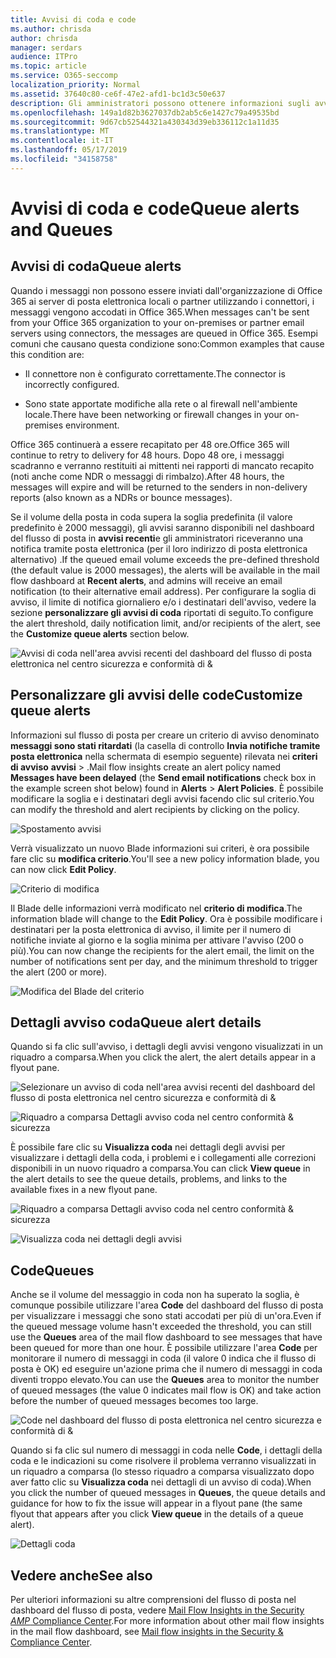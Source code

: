 ```yaml
---
title: Avvisi di coda e code
ms.author: chrisda
author: chrisda
manager: serdars
audience: ITPro
ms.topic: article
ms.service: O365-seccomp
localization_priority: Normal
ms.assetid: 37640c80-ce6f-47e2-afd1-bc1d3c50e637
description: Gli amministratori possono ottenere informazioni sugli avvisi e le code in coda nel dashboard del flusso di posta nel centro sicurezza & Compliance.
ms.openlocfilehash: 149a1d82b3627037db2ab5c6e1427c79a49535bd
ms.sourcegitcommit: 9d67cb52544321a430343d39eb336112c1a11d35
ms.translationtype: MT
ms.contentlocale: it-IT
ms.lasthandoff: 05/17/2019
ms.locfileid: "34158758"
---
```

# <a name="queue-alerts-and-queues"></a><span data-ttu-id="8d441-103">Avvisi di coda e code</span><span class="sxs-lookup"><span data-stu-id="8d441-103">Queue alerts and Queues</span></span>

## <a name="queue-alerts"></a><span data-ttu-id="8d441-104">Avvisi di coda</span><span class="sxs-lookup"><span data-stu-id="8d441-104">Queue alerts</span></span>

<span data-ttu-id="8d441-105">Quando i messaggi non possono essere inviati dall'organizzazione di Office 365 ai server di posta elettronica locali o partner utilizzando i connettori, i messaggi vengono accodati in Office 365.</span><span class="sxs-lookup"><span data-stu-id="8d441-105">When messages can't be sent from your Office 365 organization to your on-premises or partner email servers using connectors, the messages are queued in Office 365.</span></span> <span data-ttu-id="8d441-106">Esempi comuni che causano questa condizione sono:</span><span class="sxs-lookup"><span data-stu-id="8d441-106">Common examples that cause this condition are:</span></span>

- <span data-ttu-id="8d441-107">Il connettore non è configurato correttamente.</span><span class="sxs-lookup"><span data-stu-id="8d441-107">The connector is incorrectly configured.</span></span>

- <span data-ttu-id="8d441-108">Sono state apportate modifiche alla rete o al firewall nell'ambiente locale.</span><span class="sxs-lookup"><span data-stu-id="8d441-108">There have been networking or firewall changes in your on-premises environment.</span></span>

<span data-ttu-id="8d441-109">Office 365 continuerà a essere recapitato per 48 ore.</span><span class="sxs-lookup"><span data-stu-id="8d441-109">Office 365 will continue to retry to delivery for 48 hours.</span></span> <span data-ttu-id="8d441-110">Dopo 48 ore, i messaggi scadranno e verranno restituiti ai mittenti nei rapporti di mancato recapito (noti anche come NDR o messaggi di rimbalzo).</span><span class="sxs-lookup"><span data-stu-id="8d441-110">After 48 hours, the messages will expire and will be returned to the senders in non-delivery reports (also known as a NDRs or bounce messages).</span></span>

<span data-ttu-id="8d441-111">Se il volume della posta in coda supera la soglia predefinita (il valore predefinito è 2000 messaggi), gli avvisi saranno disponibili nel dashboard del flusso di posta in **avvisi recenti**e gli amministratori riceveranno una notifica tramite posta elettronica (per il loro indirizzo di posta elettronica alternativo) .</span><span class="sxs-lookup"><span data-stu-id="8d441-111">If the queued email volume exceeds the pre-defined threshold (the default value is 2000 messages), the alerts will be available in the mail flow dashboard at **Recent alerts**, and admins will receive an email notification (to their alternative email address).</span></span> <span data-ttu-id="8d441-112">Per configurare la soglia di avviso, il limite di notifica giornaliero e/o i destinatari dell'avviso, vedere la sezione **personalizzare gli avvisi di coda** riportati di seguito.</span><span class="sxs-lookup"><span data-stu-id="8d441-112">To configure the alert threshold, daily notification limit, and/or recipients of the alert, see the **Customize queue alerts** section below.</span></span>

![Avvisi di coda nell'area avvisi recenti del dashboard del flusso di posta elettronica nel centro sicurezza e conformità di &](media/5fc4a51c-6118-4270-960b-c6b176ef94ae.png)

## <a name="customize-queue-alerts"></a><span data-ttu-id="8d441-114">Personalizzare gli avvisi delle code</span><span class="sxs-lookup"><span data-stu-id="8d441-114">Customize queue alerts</span></span>

<span data-ttu-id="8d441-115">Informazioni sul flusso di posta per creare un criterio di avviso denominato **messaggi sono stati ritardati** (la casella di controllo **Invia notifiche tramite posta elettronica** nella schermata di esempio seguente) rilevata nei **criteri di avviso** **avvisi** \> .</span><span class="sxs-lookup"><span data-stu-id="8d441-115">Mail flow insights create an alert policy named **Messages have been delayed** (the **Send email notifications** check box in the example screen shot below) found in **Alerts** \> **Alert Policies**.</span></span> <span data-ttu-id="8d441-116">È possibile modificare la soglia e i destinatari degli avvisi facendo clic sul criterio.</span><span class="sxs-lookup"><span data-stu-id="8d441-116">You can modify the threshold and alert recipients by clicking on the policy.</span></span>

![Spostamento avvisi](media/efb95976-9e0b-484e-a2fd-093c5bc7a40f.png)

<span data-ttu-id="8d441-118">Verrà visualizzato un nuovo Blade informazioni sui criteri, è ora possibile fare clic su **modifica criterio**.</span><span class="sxs-lookup"><span data-stu-id="8d441-118">You'll see a new policy information blade, you can now click **Edit Policy**.</span></span>

![Criterio di modifica ](media/ed2aceae-3ee2-4849-a17e-87915987a7dd.png)

<span data-ttu-id="8d441-120">Il Blade delle informazioni verrà modificato nel **criterio di modifica**.</span><span class="sxs-lookup"><span data-stu-id="8d441-120">The information blade will change to the **Edit Policy**.</span></span> <span data-ttu-id="8d441-121">Ora è possibile modificare i destinatari per la posta elettronica di avviso, il limite per il numero di notifiche inviate al giorno e la soglia minima per attivare l'avviso (200 o più).</span><span class="sxs-lookup"><span data-stu-id="8d441-121">You can now change the recipients for the alert email, the limit on the number of notifications sent per day, and the minimum threshold to trigger the alert (200 or more).</span></span>

![Modifica del Blade del criterio](media/c657cc74-7867-474c-b2c9-dc478449f990.png)

## <a name="queue-alert-details"></a><span data-ttu-id="8d441-123">Dettagli avviso coda</span><span class="sxs-lookup"><span data-stu-id="8d441-123">Queue alert details</span></span>

<span data-ttu-id="8d441-124">Quando si fa clic sull'avviso, i dettagli degli avvisi vengono visualizzati in un riquadro a comparsa.</span><span class="sxs-lookup"><span data-stu-id="8d441-124">When you click the alert, the alert details appear in a flyout pane.</span></span>

![Selezionare un avviso di coda nell'area avvisi recenti del dashboard del flusso di posta elettronica nel centro sicurezza e conformità di &](media/1f6b0e96-5b2c-41ef-9684-9d813b3fabe6.png)

![Riquadro a comparsa Dettagli avviso coda nel centro conformità & sicurezza](media/105c8fff-912f-4763-8806-2740ebdecd4b.png)

<span data-ttu-id="8d441-127">È possibile fare clic su **Visualizza coda** nei dettagli degli avvisi per visualizzare i dettagli della coda, i problemi e i collegamenti alle correzioni disponibili in un nuovo riquadro a comparsa.</span><span class="sxs-lookup"><span data-stu-id="8d441-127">You can click **View queue** in the alert details to see the queue details, problems, and links to the available fixes in a new flyout pane.</span></span>

![Riquadro a comparsa Dettagli avviso coda nel centro conformità & sicurezza](media/8ff60955-55ef-4f32-a966-85e02cb608d1.png)

![Visualizza coda nei dettagli degli avvisi](media/4eb088fe-5dd9-4bf4-b959-c1bb2545c515.png)

## <a name="queues"></a><span data-ttu-id="8d441-130">Code</span><span class="sxs-lookup"><span data-stu-id="8d441-130">Queues</span></span>

<span data-ttu-id="8d441-131">Anche se il volume del messaggio in coda non ha superato la soglia, è comunque possibile utilizzare l'area **Code** del dashboard del flusso di posta per visualizzare i messaggi che sono stati accodati per più di un'ora.</span><span class="sxs-lookup"><span data-stu-id="8d441-131">Even if the queued message volume hasn't exceeded the threshold, you can still use the **Queues** area of the mail flow dashboard to see messages that have been queued for more than one hour.</span></span> <span data-ttu-id="8d441-132">È possibile utilizzare l'area **Code** per monitorare il numero di messaggi in coda (il valore 0 indica che il flusso di posta è OK) ed eseguire un'azione prima che il numero di messaggi in coda diventi troppo elevato.</span><span class="sxs-lookup"><span data-stu-id="8d441-132">You can use the **Queues** area to monitor the number of queued messages (the value 0 indicates mail flow is OK) and take action before the number of queued messages becomes too large.</span></span>

![Code nel dashboard del flusso di posta elettronica nel centro sicurezza e conformità di &](media/0ef6e2ef-dd22-4363-9d4a-b20a00babc9f.png)

<span data-ttu-id="8d441-134">Quando si fa clic sul numero di messaggi in coda nelle **Code**, i dettagli della coda e le indicazioni su come risolvere il problema verranno visualizzati in un riquadro a comparsa (lo stesso riquadro a comparsa visualizzato dopo aver fatto clic su **Visualizza coda** nei dettagli di un avviso di coda).</span><span class="sxs-lookup"><span data-stu-id="8d441-134">When you click the number of queued messages in **Queues**, the queue details and guidance for how to fix the issue will appear in a flyout pane (the same flyout that appears after you click **View queue** in the details of a queue alert).</span></span>

![Dettagli coda](media/4eb088fe-5dd9-4bf4-b959-c1bb2545c515.png)

## <a name="see-also"></a><span data-ttu-id="8d441-136">Vedere anche</span><span class="sxs-lookup"><span data-stu-id="8d441-136">See also</span></span>

<span data-ttu-id="8d441-137">Per ulteriori informazioni su altre comprensioni del flusso di posta nel dashboard del flusso di posta, vedere [Mail Flow Insights in the Security _AMP_ Compliance Center](mail-flow-insights.md).</span><span class="sxs-lookup"><span data-stu-id="8d441-137">For more information about other mail flow insights in the mail flow dashboard, see [Mail flow insights in the Security & Compliance Center](mail-flow-insights.md).</span></span>
